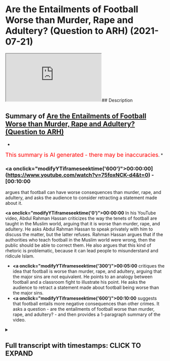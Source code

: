 # Are the Entailments of Football Worse than Murder, Rape and Adultery? (Question to ARH) (2021-07-21)

<iframe loading='lazy' src='https://www.youtube.com/embed/75foxNCK-d4'></iframe>## Description



## Summary of [Are the Entailments of Football Worse than Murder, Rape and Adultery? (Question to ARH)](https://www.youtube.com/watch?v=75foxNCK-d4)


*

<span style="color:red; font-size:125%">This summary is AI generated - there may be inaccuracies</span>. [](/)*

### <a onclick=\"modifyYTiframeseektime('600')\">00:00:00](https://www.youtube.com/watch?v=75foxNCK-d4&t=0) - [00:10:00</a>

argues that football can have worse consequences than murder, rape, and adultery, and asks the audience to consider retracting a statement made about it.

**<a onclick=\"modifyYTiframeseektime('0')\">00:00:00</a>** In his YouTube video, Abdul Rahman Hassan criticizes the way the tenets of football are taught in the Muslim world, arguing that it is worse than murder, rape, and adultery. He asks Abdul Rahman Hassan to speak privately with him to discuss the matter, but the latter refuses. Rahman Hassan argues that if the authorities who teach football in the Muslim world were wrong, then the public should be able to correct them. He also argues that this kind of rhetoric is problematic, because it can lead people to misunderstand and ridicule Islam.
* **<a onclick=\"modifyYTiframeseektime('300')\">00:05:00</a>** critiques the idea that football is worse than murder, rape, and adultery, arguing that the major sins are not equivalent. He points to an analogy between football and a classroom fight to illustrate his point. He asks the audience to retract a statement made about football being worse than the major sins.
* **<a onclick=\"modifyYTiframeseektime('600')\">00:10:00</a>**  suggests that football entails more negative consequences than other crimes. It asks a question - are the entailments of football worse than murder, rape, and adultery? - and then provides a 1-paragraph summary of the video.

<details><summary><h2>Full transcript with timestamps: CLICK TO EXPAND</h2></summary>

<a onclick="modifyYTiframeseektime('1)')">0:00:01 how are you guys doing i hope all of you<\/a>
<a onclick="modifyYTiframeseektime('3)')">0:00:03 guys are doing all right mubarak to all<\/a>
<a onclick="modifyYTiframeseektime('4)')">0:00:04 of you<\/a>
<a onclick="modifyYTiframeseektime('5)')">0:00:05 this is just a follow-up really on the<\/a>
<a onclick="modifyYTiframeseektime('7)')">0:00:07 video that i don't know abdul rahman<\/a>
<a onclick="modifyYTiframeseektime('8)')">0:00:08 hassan instead of<\/a>
<a onclick="modifyYTiframeseektime('10)')">0:00:10 hassan on the footballing incident and a<\/a>
<a onclick="modifyYTiframeseektime('12)')">0:00:12 lot of brothers have come to me and said<\/a>
<a onclick="modifyYTiframeseektime('13)')">0:00:13 why don't you speak to him privately you<\/a>
<a onclick="modifyYTiframeseektime('14)')">0:00:14 know you've had him on the podcast<\/a>
<a onclick="modifyYTiframeseektime('15)')">0:00:15 before you you've got some kind of<\/a>
<a onclick="modifyYTiframeseektime('16)')">0:00:16 relationship with him why don't you<\/a>
<a onclick="modifyYTiframeseektime('18)')">0:00:18 speak to him privately the truth of the<\/a>
<a onclick="modifyYTiframeseektime('19)')">0:00:19 matter is ever since i well<\/a>
<a onclick="modifyYTiframeseektime('21)')">0:00:21 i'm not saying this was the exact um<\/a>
<a onclick="modifyYTiframeseektime('23)')">0:00:23 point of demarcation but i'll be honest<\/a>
<a onclick="modifyYTiframeseektime('24)')">0:00:24 with you guys<\/a>
<a onclick="modifyYTiframeseektime('25)')">0:00:25 ever since i asked him to come speak<\/a>
<a onclick="modifyYTiframeseektime('27)')">0:00:27 about the kalam issue the philosophy<\/a>
<a onclick="modifyYTiframeseektime('28)')">0:00:28 issue which he said that you know<\/a>
<a onclick="modifyYTiframeseektime('30)')">0:00:30 he had his views on philosophy and we<\/a>
<a onclick="modifyYTiframeseektime('31)')">0:00:31 responded to it for those who know<\/a>
<a onclick="modifyYTiframeseektime('33)')">0:00:33 um he didn't like i wasn't able to<\/a>
<a onclick="modifyYTiframeseektime('36)')">0:00:36 communicate with him privately let's<\/a>
<a onclick="modifyYTiframeseektime('37)')">0:00:37 just put it that way<\/a>
<a onclick="modifyYTiframeseektime('38)')">0:00:38 even if i had uh spoken to people that<\/a>
<a onclick="modifyYTiframeseektime('40)')">0:00:40 we have mutual friends and so on<\/a>
<a onclick="modifyYTiframeseektime('42)')">0:00:42 or people that he knows and i know and<\/a>
<a onclick="modifyYTiframeseektime('44)')">0:00:44 so on so i've just not been able to do<\/a>
<a onclick="modifyYTiframeseektime('45)')">0:00:45 it so if<\/a>
<a onclick="modifyYTiframeseektime('47)')">0:00:47 he opens up a pathway of private<\/a>
<a onclick="modifyYTiframeseektime('48)')">0:00:48 communication then potentially these<\/a>
<a onclick="modifyYTiframeseektime('50)')">0:00:50 kinds of uh<\/a>
<a onclick="modifyYTiframeseektime('51)')">0:00:51 public expositions will be less relevant<\/a>
<a onclick="modifyYTiframeseektime('54)')">0:00:54 or needed<\/a>
<a onclick="modifyYTiframeseektime('55)')">0:00:55 but more importantly that the modus<\/a>
<a onclick="modifyYTiframeseektime('57)')">0:00:57 operandi if you like was<\/a>
<a onclick="modifyYTiframeseektime('59)')">0:00:59 the way of operating for for them and<\/a>
<a onclick="modifyYTiframeseektime('62)')">0:01:02 quite frankly for for us as well for a<\/a>
<a onclick="modifyYTiframeseektime('64)')">0:01:04 lot of the time<\/a>
<a onclick="modifyYTiframeseektime('65)')">0:01:05 has been that if you say something<\/a>
<a onclick="modifyYTiframeseektime('66)')">0:01:06 publicly which is academically<\/a>
<a onclick="modifyYTiframeseektime('68)')">0:01:08 incorrect then quite frankly it's the<\/a>
<a onclick="modifyYTiframeseektime('71)')">0:01:11 the rights<\/a>
<a onclick="modifyYTiframeseektime('72)')">0:01:12 of the people the public audience to to<\/a>
<a onclick="modifyYTiframeseektime('75)')">0:01:15 have that correctly<\/a>
<a onclick="modifyYTiframeseektime('76)')">0:01:16 to correct it correct correct it<\/a>
<a onclick="modifyYTiframeseektime('78)')">0:01:18 publicly as well<\/a>
<a onclick="modifyYTiframeseektime('79)')">0:01:19 um and so i just want to point out that<\/a>
<a onclick="modifyYTiframeseektime('81)')">0:01:21 i don't really have any hard feelings or<\/a>
<a onclick="modifyYTiframeseektime('82)')">0:01:22 anything like that to what other man has<\/a>
<a onclick="modifyYTiframeseektime('84)')">0:01:24 just i don't have a pathway to private<\/a>
<a onclick="modifyYTiframeseektime('85)')">0:01:25 communication<\/a>
<a onclick="modifyYTiframeseektime('86)')">0:01:26 room if i did have that path i think it<\/a>
<a onclick="modifyYTiframeseektime('87)')">0:01:27 potentially would have um<\/a>
<a onclick="modifyYTiframeseektime('89)')">0:01:29 maybe uh been a different situation<\/a>
<a onclick="modifyYTiframeseektime('91)')">0:01:31 altogether<\/a>
<a onclick="modifyYTiframeseektime('93)')">0:01:33 having said that now i i wanted to kind<\/a>
<a onclick="modifyYTiframeseektime('95)')">0:01:35 of why did i make a big deal out of this<\/a>
<a onclick="modifyYTiframeseektime('97)')">0:01:37 why did i make a video about this in the<\/a>
<a onclick="modifyYTiframeseektime('98)')">0:01:38 first place<\/a>
<a onclick="modifyYTiframeseektime('99)')">0:01:39 the reason why is because as i say i<\/a>
<a onclick="modifyYTiframeseektime('101)')">0:01:41 think this issue<\/a>
<a onclick="modifyYTiframeseektime('102)')">0:01:42 it causes it's a slippery slope<\/a>
<a onclick="modifyYTiframeseektime('104)')">0:01:44 situation and i deal with youth<\/a>
<a onclick="modifyYTiframeseektime('107)')">0:01:47 in this country and in the west and in<\/a>
<a onclick="modifyYTiframeseektime('109)')">0:01:49 other parts of the world<\/a>
<a onclick="modifyYTiframeseektime('110)')">0:01:50 all the time and i can tell you<\/a>
<a onclick="modifyYTiframeseektime('112)')">0:01:52 something we as youth<\/a>
<a onclick="modifyYTiframeseektime('113)')">0:01:53 living in the west have very limited<\/a>
<a onclick="modifyYTiframeseektime('116)')">0:01:56 outlets<\/a>
<a onclick="modifyYTiframeseektime('117)')">0:01:57 ourselves we have martial arts we have<\/a>
<a onclick="modifyYTiframeseektime('119)')">0:01:59 sports we have only very limited outlets<\/a>
<a onclick="modifyYTiframeseektime('121)')">0:02:01 now when someone of some kind of<\/a>
<a onclick="modifyYTiframeseektime('124)')">0:02:04 authority<\/a>
<a onclick="modifyYTiframeseektime('126)')">0:02:06 and even if it's pseudo authority with<\/a>
<a onclick="modifyYTiframeseektime('128)')">0:02:08 all due respect to him but<\/a>
<a onclick="modifyYTiframeseektime('129)')">0:02:09 even if it's some kind of authority um<\/a>
<a onclick="modifyYTiframeseektime('131)')">0:02:11 who seemingly<\/a>
<a onclick="modifyYTiframeseektime('132)')">0:02:12 is someone who has learned the religion<\/a>
<a onclick="modifyYTiframeseektime('134)')">0:02:14 of islam and is speaking on behalf of it<\/a>
<a onclick="modifyYTiframeseektime('136)')">0:02:16 comes out and tells people you know that<\/a>
<a onclick="modifyYTiframeseektime('139)')">0:02:19 football is<\/a>
<a onclick="modifyYTiframeseektime('140)')">0:02:20 i mean this is what he he was saying<\/a>
<a onclick="modifyYTiframeseektime('141)')">0:02:21 it's actually worse than the major sins<\/a>
<a onclick="modifyYTiframeseektime('143)')">0:02:23 and<\/a>
<a onclick="modifyYTiframeseektime('144)')">0:02:24 before i continue i do want you to see<\/a>
<a onclick="modifyYTiframeseektime('146)')">0:02:26 that video because i think it's actually<\/a>
<a onclick="modifyYTiframeseektime('148)')">0:02:28 shocking it is actually shocking when<\/a>
<a onclick="modifyYTiframeseektime('150)')">0:02:30 you think about this<\/a>
<a onclick="modifyYTiframeseektime('152)')">0:02:32 when do people see this or young people<\/a>
<a onclick="modifyYTiframeseektime('154)')">0:02:34 see this they<\/a>
<a onclick="modifyYTiframeseektime('155)')">0:02:35 feel entrapped they feel claustrophobic<\/a>
<a onclick="modifyYTiframeseektime('157)')">0:02:37 so i want to i want to look at this<\/a>
<a onclick="modifyYTiframeseektime('158)')">0:02:38 video and come back<\/a>
<a onclick="modifyYTiframeseektime('160)')">0:02:40 podcast we did yeah we've done a podcast<\/a>
<a onclick="modifyYTiframeseektime('161)')">0:02:41 on it the form that it can become<\/a>
<a onclick="modifyYTiframeseektime('165)')">0:02:45 what's the bare minimum<\/a>
<a onclick="modifyYTiframeseektime('178)')">0:02:58 as you guys have seen there bro guys<\/a>
<a onclick="modifyYTiframeseektime('180)')">0:03:00 honestly to be honest with you this is<\/a>
<a onclick="modifyYTiframeseektime('182)')">0:03:02 ana azam i am making the claim today<\/a>
<a onclick="modifyYTiframeseektime('185)')">0:03:05 that this is not only a hatha<\/a>
<a onclick="modifyYTiframeseektime('188)')">0:03:08 this is not only a mistake this is<\/a>
<a onclick="modifyYTiframeseektime('189)')">0:03:09 actually incorrect teaching of<\/a>
<a onclick="modifyYTiframeseektime('191)')">0:03:11 and this is their bread and butter okay<\/a>
<a onclick="modifyYTiframeseektime('194)')">0:03:14 listen to me carefully i know you're<\/a>
<a onclick="modifyYTiframeseektime('195)')">0:03:15 watching this<\/a>
<a onclick="modifyYTiframeseektime('196)')">0:03:16 100 you're watching this okay i know you<\/a>
<a onclick="modifyYTiframeseektime('197)')">0:03:17 don't speak to me privately no problem<\/a>
<a onclick="modifyYTiframeseektime('200)')">0:03:20 i'm extending my hand that we can have<\/a>
<a onclick="modifyYTiframeseektime('201)')">0:03:21 very fruitful conversations as we have<\/a>
<a onclick="modifyYTiframeseektime('203)')">0:03:23 in the past privately<\/a>
<a onclick="modifyYTiframeseektime('204)')">0:03:24 um but this kind of rhetoric<\/a>
<a onclick="modifyYTiframeseektime('209)')">0:03:29 i'm going to tell you very clearly it's<\/a>
<a onclick="modifyYTiframeseektime('211)')">0:03:31 absolutely problematic<\/a>
<a onclick="modifyYTiframeseektime('212)')">0:03:32 okay and i respect you as a man i<\/a>
<a onclick="modifyYTiframeseektime('214)')">0:03:34 respect you as a person of knowledge<\/a>
<a onclick="modifyYTiframeseektime('216)')">0:03:36 you've studied you've spent so much time<\/a>
<a onclick="modifyYTiframeseektime('218)')">0:03:38 of your life studying<\/a>
<a onclick="modifyYTiframeseektime('219)')">0:03:39 but you've you've totally missed the<\/a>
<a onclick="modifyYTiframeseektime('220)')">0:03:40 market and<\/a>
<a onclick="modifyYTiframeseektime('223)')">0:03:43 i'll tell you why when you say that<\/a>
<a onclick="modifyYTiframeseektime('226)')">0:03:46 it's worse than the major sins<\/a>
<a onclick="modifyYTiframeseektime('229)')">0:03:49 this is to say that the entailments<\/a>
<a onclick="modifyYTiframeseektime('233)')">0:03:53 of football the intelligence of playing<\/a>
<a onclick="modifyYTiframeseektime('236)')">0:03:56 football managing football overseeing a<\/a>
<a onclick="modifyYTiframeseektime('239)')">0:03:59 football match<\/a>
<a onclick="modifyYTiframeseektime('240)')">0:04:00 uh allowing any of that kind of thing<\/a>
<a onclick="modifyYTiframeseektime('242)')">0:04:02 the entailments not the thing itself<\/a>
<a onclick="modifyYTiframeseektime('244)')">0:04:04 is worse than killing somebody<\/a>
<a onclick="modifyYTiframeseektime('247)')">0:04:07 let that sink in for a second is it<\/a>
<a onclick="modifyYTiframeseektime('249)')">0:04:09 worse than killing somebody is it worse<\/a>
<a onclick="modifyYTiframeseektime('251)')">0:04:11 than a man<\/a>
<a onclick="modifyYTiframeseektime('252)')">0:04:12 committing zinna when he's married or a<\/a>
<a onclick="modifyYTiframeseektime('253)')">0:04:13 woman committing sinner when she's<\/a>
<a onclick="modifyYTiframeseektime('255)')">0:04:15 married<\/a>
<a onclick="modifyYTiframeseektime('256)')">0:04:16 the intelligence of football on this<\/a>
<a onclick="modifyYTiframeseektime('257)')">0:04:17 world view<\/a>
<a onclick="modifyYTiframeseektime('259)')">0:04:19 is worse than sorry to say had one<\/a>
<a onclick="modifyYTiframeseektime('261)')">0:04:21 someone's wife<\/a>
<a onclick="modifyYTiframeseektime('263)')">0:04:23 gone and cheated on him with his friend<\/a>
<a onclick="modifyYTiframeseektime('265)')">0:04:25 or something like that this is what we<\/a>
<a onclick="modifyYTiframeseektime('267)')">0:04:27 you are<\/a>
<a onclick="modifyYTiframeseektime('268)')">0:04:28 this is the hierarchization of sins that<\/a>
<a onclick="modifyYTiframeseektime('270)')">0:04:30 you want us to kind of uh<\/a>
<a onclick="modifyYTiframeseektime('271)')">0:04:31 understand now i'm not saying shirk<\/a>
<a onclick="modifyYTiframeseektime('273)')">0:04:33 isn't worse than all those things of<\/a>
<a onclick="modifyYTiframeseektime('275)')">0:04:35 course<\/a>
<a onclick="modifyYTiframeseektime('276)')">0:04:36 of course we are saying this is not<\/a>
<a onclick="modifyYTiframeseektime('278)')">0:04:38 shirk<\/a>
<a onclick="modifyYTiframeseektime('279)')">0:04:39 and you and you telling the people that<\/a>
<a onclick="modifyYTiframeseektime('281)')">0:04:41 this is a kind of<\/a>
<a onclick="modifyYTiframeseektime('283)')">0:04:43 kind of uh<\/a>
<a onclick="modifyYTiframeseektime('288)')">0:04:48 because it's a form<\/a>
<a onclick="modifyYTiframeseektime('293)')">0:04:53 of it's kuffar distortion of the<\/a>
<a onclick="modifyYTiframeseektime('296)')">0:04:56 religion of islam<\/a>
<a onclick="modifyYTiframeseektime('298)')">0:04:58 you're you're mocking you are i'm not<\/a>
<a onclick="modifyYTiframeseektime('300)')">0:05:00 gonna use the word mocking i take that<\/a>
<a onclick="modifyYTiframeseektime('302)')">0:05:02 back i strike that from the record<\/a>
<a onclick="modifyYTiframeseektime('303)')">0:05:03 you are trivializing okay number one the<\/a>
<a onclick="modifyYTiframeseektime('306)')">0:05:06 major sins and you are<\/a>
<a onclick="modifyYTiframeseektime('308)')">0:05:08 misapplying what it is to do<\/a>
<a onclick="modifyYTiframeseektime('311)')">0:05:11 kufrin shirk even in the even in the<\/a>
<a onclick="modifyYTiframeseektime('313)')">0:05:13 minor forms and we must be clear he's<\/a>
<a onclick="modifyYTiframeseektime('315)')">0:05:15 not saying he's<\/a>
<a onclick="modifyYTiframeseektime('317)')">0:05:17 not saying that he's not saying someone<\/a>
<a onclick="modifyYTiframeseektime('319)')">0:05:19 who plays football as a disbeliever<\/a>
<a onclick="modifyYTiframeseektime('321)')">0:05:21 yet he is saying it's worse than the<\/a>
<a onclick="modifyYTiframeseektime('322)')">0:05:22 major sins<\/a>
<a onclick="modifyYTiframeseektime('325)')">0:05:25 i i find it so problematic the reason<\/a>
<a onclick="modifyYTiframeseektime('328)')">0:05:28 why it's wrong what you're saying is not<\/a>
<a onclick="modifyYTiframeseektime('330)')">0:05:30 even ishta had<\/a>
<a onclick="modifyYTiframeseektime('331)')">0:05:31 and we're not going to accept this and<\/a>
<a onclick="modifyYTiframeseektime('333)')">0:05:33 how could there be head<\/a>
<a onclick="modifyYTiframeseektime('335)')">0:05:35 on something which is our idi anyways<\/a>
<a onclick="modifyYTiframeseektime('336)')">0:05:36 like this if something is<\/a>
<a onclick="modifyYTiframeseektime('338)')">0:05:38 creedal why do we need to do it she had<\/a>
<a onclick="modifyYTiframeseektime('340)')">0:05:40 on it it should be so clear for the<\/a>
<a onclick="modifyYTiframeseektime('341)')">0:05:41 people to see<\/a>
<a onclick="modifyYTiframeseektime('343)')">0:05:43 okay the reason why it's not ish jihad<\/a>
<a onclick="modifyYTiframeseektime('346)')">0:05:46 and this is not acceptable is simply<\/a>
<a onclick="modifyYTiframeseektime('348)')">0:05:48 because<\/a>
<a onclick="modifyYTiframeseektime('362)')">0:06:02 somehow the referee or whatever it may<\/a>
<a onclick="modifyYTiframeseektime('364)')">0:06:04 be is at<\/a>
<a onclick="modifyYTiframeseektime('365)')">0:06:05 is against us<\/a>
<a onclick="modifyYTiframeseektime('369)')">0:06:09 and we are preferring this hukum over<\/a>
<a onclick="modifyYTiframeseektime('372)')">0:06:12 the<\/a>
<a onclick="modifyYTiframeseektime('373)')">0:06:13 law otherwise let me give you in a<\/a>
<a onclick="modifyYTiframeseektime('375)')">0:06:15 scenario and i'll make this very simple<\/a>
<a onclick="modifyYTiframeseektime('377)')">0:06:17 you use teach classes right<\/a>
<a onclick="modifyYTiframeseektime('380)')">0:06:20 and say for example is someone in your<\/a>
<a onclick="modifyYTiframeseektime('382)')">0:06:22 class and you're in a muslim country<\/a>
<a onclick="modifyYTiframeseektime('384)')">0:06:24 they're two people have a fight two<\/a>
<a onclick="modifyYTiframeseektime('386)')">0:06:26 people have a physical fight<\/a>
<a onclick="modifyYTiframeseektime('387)')">0:06:27 and one person breaks the bone of the<\/a>
<a onclick="modifyYTiframeseektime('389)')">0:06:29 other person you say both of you are<\/a>
<a onclick="modifyYTiframeseektime('391)')">0:06:31 suspended from my class<\/a>
<a onclick="modifyYTiframeseektime('392)')">0:06:32 okay which is the equivalent of a red<\/a>
<a onclick="modifyYTiframeseektime('394)')">0:06:34 card are you doing<\/a>
<a onclick="modifyYTiframeseektime('397)')">0:06:37 no you're not because you're not saying<\/a>
<a onclick="modifyYTiframeseektime('399)')">0:06:39 this suspension is a replacement<\/a>
<a onclick="modifyYTiframeseektime('401)')">0:06:41 for the hud and the analogy is perfect<\/a>
<a onclick="modifyYTiframeseektime('404)')">0:06:44 and there's no difference between the<\/a>
<a onclick="modifyYTiframeseektime('406)')">0:06:46 two things it only becomes<\/a>
<a onclick="modifyYTiframeseektime('409)')">0:06:49 allah when it's a substitutional<\/a>
<a onclick="modifyYTiframeseektime('410)')">0:06:50 replacement and the person<\/a>
<a onclick="modifyYTiframeseektime('412)')">0:06:52 prefers it to understand the person<\/a>
<a onclick="modifyYTiframeseektime('415)')">0:06:55 prefers it<\/a>
<a onclick="modifyYTiframeseektime('416)')">0:06:56 to the hokum that allah has sent down<\/a>
<a onclick="modifyYTiframeseektime('420)')">0:07:00 this is such an error of judgment that<\/a>
<a onclick="modifyYTiframeseektime('422)')">0:07:02 you can't just i'm<\/a>
<a onclick="modifyYTiframeseektime('423)')">0:07:03 kind of i'm really sorry but you can't<\/a>
<a onclick="modifyYTiframeseektime('425)')">0:07:05 just scurry away and think oh well<\/a>
<a onclick="modifyYTiframeseektime('426)')">0:07:06 it's a matter of wish to head we're not<\/a>
<a onclick="modifyYTiframeseektime('428)')">0:07:08 going to mention it we're not going to<\/a>
<a onclick="modifyYTiframeseektime('429)')">0:07:09 talk about it we're not going to retract<\/a>
<a onclick="modifyYTiframeseektime('430)')">0:07:10 anything<\/a>
<a onclick="modifyYTiframeseektime('431)')">0:07:11 and we're just going to move away this<\/a>
<a onclick="modifyYTiframeseektime('432)')">0:07:12 needs to be retracted because<\/a>
<a onclick="modifyYTiframeseektime('434)')">0:07:14 with this you are confusing young people<\/a>
<a onclick="modifyYTiframeseektime('437)')">0:07:17 and<\/a>
<a onclick="modifyYTiframeseektime('437)')">0:07:17 something which should be the bread and<\/a>
<a onclick="modifyYTiframeseektime('438)')">0:07:18 butter which is is absolutely wrong<\/a>
<a onclick="modifyYTiframeseektime('442)')">0:07:22 so all that is acceptable at this point<\/a>
<a onclick="modifyYTiframeseektime('444)')">0:07:24 to save<\/a>
<a onclick="modifyYTiframeseektime('445)')">0:07:25 kind of not your public reputation to<\/a>
<a onclick="modifyYTiframeseektime('448)')">0:07:28 save or anything like that<\/a>
<a onclick="modifyYTiframeseektime('449)')">0:07:29 it's just to save the academic amena<\/a>
<a onclick="modifyYTiframeseektime('453)')">0:07:33 you know that you've distorted here is a<\/a>
<a onclick="modifyYTiframeseektime('455)')">0:07:35 retraction<\/a>
<a onclick="modifyYTiframeseektime('456)')">0:07:36 say this i've taught this wrong come to<\/a>
<a onclick="modifyYTiframeseektime('459)')">0:07:39 the conclusion i was wrong about this<\/a>
<a onclick="modifyYTiframeseektime('461)')">0:07:41 and there's nothing there's nothing<\/a>
<a onclick="modifyYTiframeseektime('463)')">0:07:43 there's nothing wrong with being wrong i<\/a>
<a onclick="modifyYTiframeseektime('464)')">0:07:44 mean we're all wrong will i<\/a>
<a onclick="modifyYTiframeseektime('466)')">0:07:46 one more thing i want to add recently he<\/a>
<a onclick="modifyYTiframeseektime('468)')">0:07:48 said something's effective we shouldn't<\/a>
<a onclick="modifyYTiframeseektime('469)')">0:07:49 be talking he talked about the intellect<\/a>
<a onclick="modifyYTiframeseektime('471)')">0:07:51 in a manner that was like we when the<\/a>
<a onclick="modifyYTiframeseektime('473)')">0:07:53 quran sunnah and the salaf we kind of<\/a>
<a onclick="modifyYTiframeseektime('474)')">0:07:54 lead them to the intellect<\/a>
<a onclick="modifyYTiframeseektime('476)')">0:07:56 when you're applying you need two things<\/a>
<a onclick="modifyYTiframeseektime('479)')">0:07:59 that's why the quran says<\/a>
<a onclick="modifyYTiframeseektime('483)')">0:08:03 we gave sulaiman understanding of it<\/a>
<a onclick="modifyYTiframeseektime('487)')">0:08:07 are two different things and what i'm<\/a>
<a onclick="modifyYTiframeseektime('489)')">0:08:09 saying is what would you respect right<\/a>
<a onclick="modifyYTiframeseektime('491)')">0:08:11 if if you're misapplying akam which are<\/a>
<a onclick="modifyYTiframeseektime('493)')">0:08:13 basic for even lay audiences to be able<\/a>
<a onclick="modifyYTiframeseektime('495)')">0:08:15 to see<\/a>
<a onclick="modifyYTiframeseektime('496)')">0:08:16 and reason then imagine when it comes to<\/a>
<a onclick="modifyYTiframeseektime('499)')">0:08:19 massage<\/a>
<a onclick="modifyYTiframeseektime('501)')">0:08:21 like imagine now the ummah has to rely<\/a>
<a onclick="modifyYTiframeseektime('504)')">0:08:24 on your judgment to do to dr on person<\/a>
<a onclick="modifyYTiframeseektime('507)')">0:08:27 ex or person why a person said<\/a>
<a onclick="modifyYTiframeseektime('508)')">0:08:28 if you are making such blunders on on<\/a>
<a onclick="modifyYTiframeseektime('511)')">0:08:31 issues of football or something like<\/a>
<a onclick="modifyYTiframeseektime('512)')">0:08:32 that<\/a>
<a onclick="modifyYTiframeseektime('513)')">0:08:33 what about when you're making tv out of<\/a>
<a onclick="modifyYTiframeseektime('514)')">0:08:34 this person you're making a cam day<\/a>
<a onclick="modifyYTiframeseektime('516)')">0:08:36 one person extra person why a person<\/a>
<a onclick="modifyYTiframeseektime('518)')">0:08:38 said now tell me<\/a>
<a onclick="modifyYTiframeseektime('520)')">0:08:40 let's be honest to what extent do you<\/a>
<a onclick="modifyYTiframeseektime('522)')">0:08:42 think people will take<\/a>
<a onclick="modifyYTiframeseektime('523)')">0:08:43 your fam your understanding seriously<\/a>
<a onclick="modifyYTiframeseektime('526)')">0:08:46 and to what extent do you expect us to<\/a>
<a onclick="modifyYTiframeseektime('529)')">0:08:49 why should we if this is how you're<\/a>
<a onclick="modifyYTiframeseektime('530)')">0:08:50 misapplying things for the lay audiences<\/a>
<a onclick="modifyYTiframeseektime('533)')">0:08:53 to see<\/a>
<a onclick="modifyYTiframeseektime('534)')">0:08:54 i think allah subhanahu wa ta'ala has<\/a>
<a onclick="modifyYTiframeseektime('535)')">0:08:55 made this very clear<\/a>
<a onclick="modifyYTiframeseektime('537)')">0:08:57 and he's made the lay audiences kind of<\/a>
<a onclick="modifyYTiframeseektime('539)')">0:08:59 exposed to this<\/a>
<a onclick="modifyYTiframeseektime('540)')">0:09:00 to re to let people see that yo<\/a>
<a onclick="modifyYTiframeseektime('545)')">0:09:05 or applied is actually not on point<\/a>
<a onclick="modifyYTiframeseektime('549)')">0:09:09 and it does require treatment i don't<\/a>
<a onclick="modifyYTiframeseektime('551)')">0:09:11 think it's<\/a>
<a onclick="modifyYTiframeseektime('552)')">0:09:12 arrogant for me to say to you look we've<\/a>
<a onclick="modifyYTiframeseektime('555)')">0:09:15 been working<\/a>
<a onclick="modifyYTiframeseektime('556)')">0:09:16 with people mashaya and so on for very<\/a>
<a onclick="modifyYTiframeseektime('559)')">0:09:19 long time<\/a>
<a onclick="modifyYTiframeseektime('560)')">0:09:20 and my uh uh you know<\/a>
<a onclick="modifyYTiframeseektime('563)')">0:09:23 offer to you is that we have fruitful<\/a>
<a onclick="modifyYTiframeseektime('565)')">0:09:25 discussions in private<\/a>
<a onclick="modifyYTiframeseektime('566)')">0:09:26 and that we can we can help you with<\/a>
<a onclick="modifyYTiframeseektime('568)')">0:09:28 critically thinking so that it can help<\/a>
<a onclick="modifyYTiframeseektime('570)')">0:09:30 you with<\/a>
<a onclick="modifyYTiframeseektime('572)')">0:09:32 cam it will help you sharpen the mind so<\/a>
<a onclick="modifyYTiframeseektime('575)')">0:09:35 this applies this doesn't apply this is<\/a>
<a onclick="modifyYTiframeseektime('577)')">0:09:37 a contradiction it's not a contradiction<\/a>
<a onclick="modifyYTiframeseektime('578)')">0:09:38 um this kind of thing i genuinely think<\/a>
<a onclick="modifyYTiframeseektime('581)')">0:09:41 i will lie<\/a>
<a onclick="modifyYTiframeseektime('582)')">0:09:42 and i put this offer to you and to<\/a>
<a onclick="modifyYTiframeseektime('583)')">0:09:43 people like you okay<\/a>
<a onclick="modifyYTiframeseektime('586)')">0:09:46 just put your just can't reach out to me<\/a>
<a onclick="modifyYTiframeseektime('588)')">0:09:48 and i will<\/a>
<a onclick="modifyYTiframeseektime('589)')">0:09:49 take my time out we talk you can teach<\/a>
<a onclick="modifyYTiframeseektime('592)')">0:09:52 me something because<\/a>
<a onclick="modifyYTiframeseektime('592)')">0:09:52 there's a lot to learn from me brother a<\/a>
<a onclick="modifyYTiframeseektime('594)')">0:09:54 lot to learn and i'll tell you a few<\/a>
<a onclick="modifyYTiframeseektime('596)')">0:09:56 things and that will be it<\/a>
<a onclick="modifyYTiframeseektime('597)')">0:09:57 but please you know retract this<\/a>
<a onclick="modifyYTiframeseektime('601)')">0:10:01 this disgusting sorry not i'm only<\/a>
<a onclick="modifyYTiframeseektime('604)')">0:10:04 strong words<\/a>
<a onclick="modifyYTiframeseektime('604)')">0:10:04 this abominable this is a strong word<\/a>
<a onclick="modifyYTiframeseektime('608)')">0:10:08 this sub uh off the mark<\/a>
<a onclick="modifyYTiframeseektime('612)')">0:10:12 please retract it for the sake of the<\/a>
<a onclick="modifyYTiframeseektime('613)')">0:10:13 youth who need an outlet<\/a>
<a onclick="modifyYTiframeseektime('616)')">0:10:16 seller for youth in this country and<\/a>
<a onclick="modifyYTiframeseektime('618)')">0:10:18 other types of youth who listen to you<\/a>
<a onclick="modifyYTiframeseektime('619)')">0:10:19 please don't make life difficult for<\/a>
<a onclick="modifyYTiframeseektime('621)')">0:10:21 them and<\/a>
<a onclick="modifyYTiframeseektime('622)')">0:10:22 start you know appreciating the the<\/a>
<a onclick="modifyYTiframeseektime('625)')">0:10:25 nuances of<\/a>
</details>